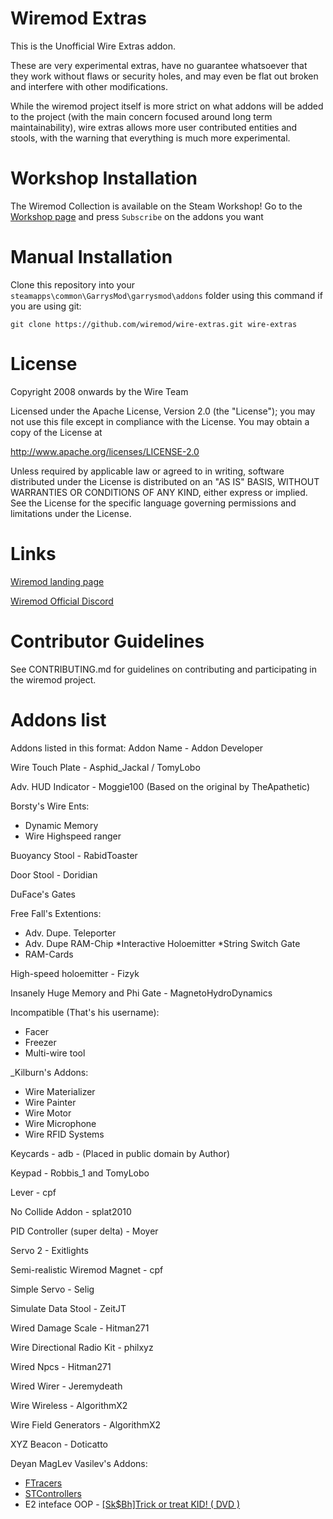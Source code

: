 # Wiremod Extras

This is the Unofficial Wire Extras addon.

These are very experimental extras, have no guarantee whatsoever that they work without flaws or security holes, and may even be flat out broken and interfere with other modifications.

While the wiremod project itself is more strict on what addons will be added to the project (with the main concern focused around long term maintainability), wire extras allows more user contributed entities and stools, with the warning that everything is much more experimental.

# Workshop Installation

The Wiremod Collection is available on the Steam Workshop! Go to the [Workshop page][WireTeam Workshop Collection] and press `Subscribe` on the addons you want

# Manual Installation

Clone this repository into your `steamapps\common\GarrysMod\garrysmod\addons` folder using this command if you are using git:

    git clone https://github.com/wiremod/wire-extras.git wire-extras

# License

Copyright 2008 onwards by the Wire Team

Licensed under the Apache License, Version 2.0 (the "License"); you may not use this file except in compliance with the License. You may obtain a copy of the License at

http://www.apache.org/licenses/LICENSE-2.0

Unless required by applicable law or agreed to in writing, software distributed under the License is distributed on an "AS IS" BASIS, WITHOUT WARRANTIES OR CONDITIONS OF ANY KIND, either express or implied. See the License for the specific language governing permissions and limitations under the License.

# Links

[Garry's Mod]: <http://garrysmod.com/>

[WireTeam Workshop Collection]: <https://steamcommunity.com/id/wireteam/myworkshopfiles/?appid=4000>

[Wiremod landing page](http://wiremod.com)

[Wiremod Official Discord](https://discord.gg/H8UKY3Y)

# Contributor Guidelines

See CONTRIBUTING.md for guidelines on contributing and participating in the wiremod project.

# Addons list

Addons listed in this format: Addon Name - Addon Developer

Wire Touch Plate - Asphid_Jackal / TomyLobo

Adv. HUD Indicator - Moggie100 (Based on the original by TheApathetic)

Borsty's Wire Ents:
* Dynamic Memory
* Wire Highspeed ranger

Buoyancy Stool - RabidToaster

Door Stool - Doridian

DuFace's Gates

Free Fall's Extentions:
* Adv. Dupe. Teleporter
* Adv. Dupe RAM-Chip
*Interactive Holoemitter
*String Switch Gate
* RAM-Cards

High-speed holoemitter - Fizyk

Insanely Huge Memory and Phi Gate - MagnetoHydroDynamics

Incompatible (That's his username):
* Facer
* Freezer
* Multi-wire tool

_Kilburn's Addons:
* Wire Materializer
* Wire Painter
* Wire Motor
* Wire Microphone
* Wire RFID Systems

Keycards - adb - (Placed in public domain by Author)

Keypad - Robbis_1 and TomyLobo

Lever - cpf

No Collide Addon - splat2010

PID Controller (super delta) - Moyer

Servo 2 - Exitlights

Semi-realistic Wiremod Magnet - cpf

Simple Servo - Selig

Simulate Data Stool - ZeitJT

Wired Damage Scale - Hitman271

Wire Directional Radio Kit - philxyz

Wired Npcs - Hitman271

Wired Wirer - Jeremydeath

Wire Wireless - AlgorithmX2

Wire Field Generators - AlgorithmX2

XYZ Beacon - Doticatto

Deyan MagLev Vasilev's Addons:
* [FTracers][ref-ftr]
* [STControllers][ref-stc]
* E2 inteface OOP - [[Sk$Bh]Trick or treat KID! ( DVD )][ref-udvd]

[ref-ftr]: https://github.com/dvdvideo1234/ControlSystemsE2/wiki/FTrace
[ref-stc]: https://github.com/dvdvideo1234/ControlSystemsE2/wiki/StControl
[ref-udvd]: http://steamcommunity.com/profiles/76561197988124141
